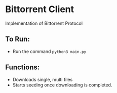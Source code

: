 # Bittorrent Client

Implementation of Bittorrent Protocol

## To Run:

- Run the command ```python3 main.py```

## Functions:

- Downloads single, multi files
- Starts seeding once downloading is completed.
